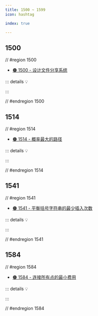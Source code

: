 ```yaml
---
title: 1500 ~ 1599
icon: hashtag

index: true

---
```


<!-- more -->

## 1500

// #region 1500

- [🟠 1500 - 设计文件分享系统](https://leetcode.cn/problems/design-a-file-sharing-system)

::: details 💡

:::

// #endregion 1500

## 1514

// #region 1514

- [🟠 1514 - 概率最大的路径](https://leetcode.cn/problems/path-with-maximum-probability)

::: details 💡

:::

// #endregion 1514

## 1541

// #region 1541

- [🟠 1541 - 平衡括号字符串的最少插入次数](https://leetcode.cn/problems/minimum-insertions-to-balance-a-parentheses-string)

::: details 💡

:::

// #endregion 1541

## 1584

// #region 1584

- [🟠 1584 - 连接所有点的最小费用](https://leetcode.cn/problems/min-cost-to-connect-all-points)

::: details 💡

:::

// #endregion 1584